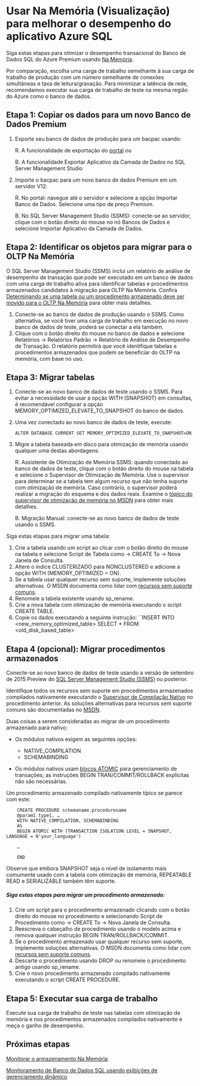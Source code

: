 <properties
	pageTitle="Use o OLTP Na Memória para melhorar o desempenho transacional do Azure SQL | Microsoft Azure"
	description="Adote o OLTP Na Memória para melhorar o desempenho transacional em um banco de dados SQL existente."
	services="sql-database"
	documentationCenter=""
	authors="jodebrui"
	manager="jeffreyg"
	editor=""/>


<tags
	ms.service="sql-database"
	ms.workload="data-management"
	ms.tgt_pltfrm="na"
	ms.devlang="na"
	ms.topic="hero-article"
	ms.date="10/28/2015"
	ms.author="jodebrui"/>


# Usar Na Memória (Visualização) para melhorar o desempenho do aplicativo Azure SQL

Siga estas etapas para otimizar o desempenho transacional do Banco de Dados SQL do Azure Premium usando [Na Memória](sql-database-in-memory.md).

Por comparação, escolha uma carga de trabalho semelhante à sua carga de trabalho de produção com um número semelhante de conexões simultâneas e taxa de leitura/gravação. Para minimizar a latência de rede, recomendamos executar sua carga de trabalho de teste na mesma região do Azure como o banco de dados.

## Etapa 1: Copiar os dados para um novo Banco de Dados Premium
1.	Exporte seu banco de dados de produção para um bacpac usando:

	R. A funcionalidade de exportação do [portal](https://portal.azure.com/) ou

	B. A funcionalidade Exportar Aplicativo da Camada de Dados no SQL Server Management Studio

2.	Importe o bacpac para um novo banco de dados Premium em um servidor V12:

	R. No portal: navegue até o servidor e selecione a opção Importar Banco de Dados. Selecione uma tipo de preço Premium.

	B. No SQL Server Management Studio (SSMS): conecte-se ao servidor, clique com o botão direito do mouse no nó Bancos de Dados e selecione Importar Aplicativo da Camada de Dados.


## Etapa 2: Identificar os objetos para migrar para o OLTP Na Memória
O SQL Server Management Studio (SSMS) inclui um relatório de análise de desempenho de transação que pode ser executado em um banco de dados com uma carga de trabalho ativa para identificar tabelas e procedimentos armazenados candidatos à migração para OLTP Na Memória. Confira [Determinando se uma tabela ou um procedimento armazenado deve ser movido para o OLTP Na Memória](https://msdn.microsoft.com/library/dn205133.aspx) para obter mais detalhes.

1.	Conecte-se ao banco de dados de produção usando o SSMS. Como alternativa, se você tiver uma carga de trabalho em execução no novo banco de dados de teste, poderá se conectar a ela também.
2.	Clique com o botão direito do mouse no banco de dados e selecione Relatórios -> Relatórios Padrão -> Relatório de Análise de Desempenho de Transação. O relatório permitirá que você identifique tabelas e procedimentos armazenados que podem se beneficiar do OLTP na memória, com base no uso.


## Etapa 3: Migrar tabelas
1.	Conecte-se ao novo banco de dados de teste usando o SSMS. Para evitar a necessidade de usar a opção WITH (SNAPSHOT) em consultas, é recomendável configurar a opção MEMORY\_OPTIMIZED\_ELEVATE\_TO\_SNAPSHOT do banco de dados.
2.	Uma vez conectado ao novo banco de dados de teste, execute:

   	    ALTER DATABASE CURRENT SET MEMORY_OPTIMIZED_ELEVATE_TO_SNAPSHOT=ON

3.	Migre a tabela baseada em disco para otimização de memória usando qualquer uma destas abordagens:

	R. Assistente de Otimização de Memória SSMS: quando conectado ao banco de dados de teste, clique com o botão direito do mouse na tabela e selecione o Supervisor de Otimização de Memória. Use o supervisor para determinar se a tabela tem algum recurso que não tenha suporte com otimização de memória. Caso contrário, o supervisor poderá realizar a migração do esquema e dos dados reais. Examine o [tópico do supervisor de otimização de memória no MSDN](https://msdn.microsoft.com/library/dn284308.aspx) para obter mais detalhes.

	B. Migração Manual: conecte-se ao novo banco de dados de teste usando o SSMS.

Siga estas etapas para migrar uma tabela:

1.	Crie a tabela usando um script ao clicar com o botão direito do mouse na tabela e selecione Script de Tabela como -> CREATE To -> Nova Janela de Consulta.
2.	Altere o índice CLUSTERIZADO para NONCLUSTERED e adicione a opção WITH (MEMORY\_OPTIMIZED = ON).
3.	Se a tabela usar qualquer recurso sem suporte, implemente soluções alternativas. O MSDN documenta como lidar com [recursos sem suporte comuns](https://msdn.microsoft.com/library/dn247639.aspx).
4.	Renomeie a tabela existente usando sp\_rename.
5.	Crie a nova tabela com otimização de memória executando o script CREATE TABLE.
6.	Copie os dados executando a seguinte instrução: ``INSERT INTO <new_memory_optimized_table> SELECT * FROM <old_disk_based_table>

## Etapa 4 (opcional): Migrar procedimentos armazenados

Conecte-se ao novo banco de dados de teste usando a versão de setembro de 2015 Preview do [SQL Server Management Studio (SSMS)](https://msdn.microsoft.com/library/mt238290.aspx) ou posterior.

Identifique todos os recursos sem suporte em procedimentos armazenados compilados nativamente executando o [Supervisor de Compilação Nativo](https://msdn.microsoft.com/library/dn284308.aspx) no procedimento anterior. As soluções alternativas para recursos sem suporte comuns são documentadas no [MSDN](https://msdn.microsoft.com/library/dn296678.aspx).

Duas coisas a serem consideradas ao migrar de um procedimento armazenado para nativo:

- Os módulos nativos exigem as seguintes opções:

	- NATIVE\_COMPILATION
	- SCHEMABINDING



- Os módulos nativos usam [blocos ATOMIC](https://msdn.microsoft.com/library/dn452281.aspx) para gerenciamento de transações; as instruções BEGIN TRAN/COMMIT/ROLLBACK explícitas não são necessárias.

Um procedimento armazenado compilado nativamente típico se parece com este:


   	    CREATE PROCEDURE schemaname.procedurename
   		@param1 type1, …
   		WITH NATIVE_COMPILATION, SCHEMABINDING
   		AS
   		BEGIN ATOMIC WITH (TRANSACTION ISOLATION LEVEL = SNAPSHOT, LANGUAGE = N'your_language')

   		…

   		END



Observe que embora SNAPSHOT seja o nível de isolamento mais comumente usado com a tabela com otimização de memória, REPEATABLE READ e SERIALIZABLE também têm suporte.

##### Siga estas etapas para migrar um procedimento armazenado:

1.	Crie um script para o procedimento armazenado clicando com o botão direito do mouse no procedimento e selecionando Script de Procedimento como -> CREATE To -> Nova Janela de Consulta.
2.	Reescreva o cabeçalho de procedimento usando o modelo acima e remova qualquer instrução BEGIN TRAN/ROLLBACK/COMMIT.
3.	Se o procedimento armazenado usar qualquer recurso sem suporte, implemente soluções alternativas. O MSDN documenta como lidar com [recursos sem suporte comuns](https://msdn.microsoft.com/library/dn296678.aspx).
4.	Descarte o procedimento usando DROP ou renomeie o procedimento antigo usando sp\_rename.
5.	Crie o novo procedimento armazenado compilado nativamente executando o script CREATE PROCEDURE.

## Etapa 5: Executar sua carga de trabalho
Execute sua carga de trabalho de teste nas tabelas com otimização de memória e nos procedimentos armazenados compilados nativamente e meça o ganho de desempenho.

## Próximas etapas

[Monitorar o armazenamento Na Memória](https://azure.microsoft.com/documentation/articles/sql-database-in-memory-oltp-monitoring/).

[Monitoramento de Banco de Dados SQL usando exibições de gerenciamento dinâmico](sql-database-monitoring-with-dmvs.md)

<!---HONumber=Nov15_HO1-->